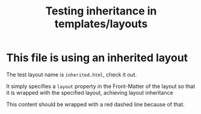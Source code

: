 ﻿---
title: Testing inheritance in templates/layouts
Layout: inherited.html
---
# This file is using an inherited layout

The test layout name is `inherited.html`, check it out.

It simply specifies a `layout` property in the Front-Matter of the layout so that it is wrapped with the specified layout, achieving layout inheritance

This content should be wrapped with a red dashed line because of that.
